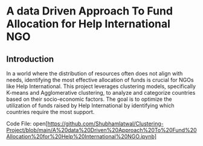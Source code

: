 # A data Driven Approach To Fund Allocation for Help International NGO

## Introduction
In a world where the distribution of resources often does not align with needs, identifying the most effective allocation of funds is crucial for NGOs like Help International. This project leverages clustering models, specifically K-means and Agglomerative clustering, to analyze and categorize countries based on their socio-economic factors. The goal is to optimize the utilization of funds raised by Help International by identifying which countries require the most support.


Code File: open[https://github.com/Shubhamlatwal/Clustering-Project/blob/main/A%20data%20Driven%20Approach%20To%20Fund%20Allocation%20for%20Help%20International%20NGO.ipynb]
